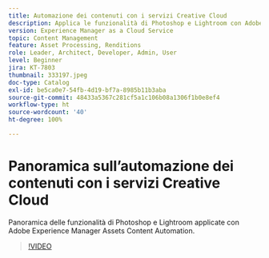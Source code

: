```yaml
---
title: Automazione dei contenuti con i servizi Creative Cloud
description: Applica le funzionalità di Photoshop e Lightroom con Adobe Experience Manager Assets Content Automation.
version: Experience Manager as a Cloud Service
topic: Content Management
feature: Asset Processing, Renditions
role: Leader, Architect, Developer, Admin, User
level: Beginner
jira: KT-7803
thumbnail: 333197.jpeg
doc-type: Catalog
exl-id: be5ca0e7-54fb-4d19-bf7a-8985b11b3aba
source-git-commit: 48433a5367c281cf5a1c106b08a1306f1b0e8ef4
workflow-type: ht
source-wordcount: '40'
ht-degree: 100%

---
```


# Panoramica sull’automazione dei contenuti con i servizi Creative Cloud

Panoramica delle funzionalità di Photoshop e Lightroom applicate con Adobe Experience Manager Assets Content Automation.

>[!VIDEO](https://video.tv.adobe.com/v/3416630?quality=12&learn=on&captions=ita)
